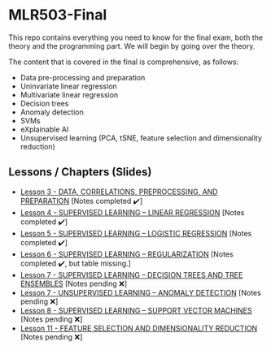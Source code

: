 # MLR503-Final

This repo contains everything you need to know for the final exam, both the theory and the programming part. We will begin by going over the theory. 

The content that is covered in the final is comprehensive, as follows: 
- Data pre-processing and preparation
- Uninvariate linear regression
- Multivariate linear regression
- Decision trees
- Anomaly detection
- SVMs
-  eXplainable AI
-  Unsupervised learning (PCA, tSNE, feature selection and dimensionality reduction)

## Lessons / Chapters (Slides)
- [Lesson 3 - DATA, CORRELATIONS, PREPROCESSING, AND PREPARATION](https://github.com/DaraVaram/MLR503-Final/blob/main/Chapters/Lesson%203.md) \[Notes completed :heavy_check_mark:\]
- [Lesson 4 - SUPERVISED LEARNING – LINEAR REGRESSION](https://github.com/DaraVaram/MLR503-Final/blob/main/Chapters/Lesson%204.md) \[Notes completed :heavy_check_mark:\]
- [Lesson 5 - SUPERVISED LEARNING – LOGISTIC REGRESSION](https://github.com/DaraVaram/MLR503-Final/blob/main/Chapters/Lesson%205.md) \[Notes completed :heavy_check_mark:\]
- [Lesson 6 - SUPERVISED LEARNING – REGULARIZATION](https://github.com/DaraVaram/MLR503-Final/blob/main/Chapters/Lesson%206.md) \[Notes completed :heavy_check_mark:, but table missing.\]
- [Lesson 7 - SUPERVISED LEARNING – DECISION TREES AND TREE ENSEMBLES](https://github.com/DaraVaram/MLR503-Final/blob/main/Chapters/Lesson%207.md) \[Notes pending :x:\]
- [Lesson 7 - UNSUPERVISED LEARNING – ANOMALY DETECTION](https://github.com/DaraVaram/MLR503-Final/blob/main/Chapters/Lesson%207.md) \[Notes pending :x:\]
- [Lesson 8 - SUPERVISED LEARNING – SUPPORT VECTOR MACHINES](https://github.com/DaraVaram/MLR503-Final/blob/main/Chapters/Lesson%208.md) \[Notes pending :x:\]
- [Lesson 11 - FEATURE SELECTION AND DIMENSIONALITY REDUCTION](https://github.com/DaraVaram/MLR503-Final/blob/main/Chapters/Lesson%2011.md) \[Notes pending :x:\]

